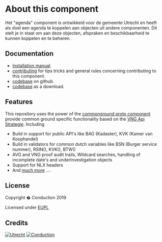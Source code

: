 # About this component

Het "agenda" component is ontwikkeld voor de gemeente Utrecht en heeft als doel een agenda te koppelen aan objecten uit andere componenten. Dit stelt je in staat om aan deze objecten, afspraken en beschikbaarheid te kunnen koppelen en te beheren.

## Documentation

- [Installation manual](https://github.com/ConductionNL/agendascomponent/blob/master/INSTALLATION.md).
- [contributing](https://github.com/ConductionNL/agendascomponent/blob/master/CONTRIBUTING.md) for tips tricks and general rules concerning contributing to this component.
- [codebase](https://github.com/ConductionNL/agendascomponent) on github.
- [codebase](https://github.com/ConductionNL/agendascomponent/archive/master.zip) as a download.

## Features
This repository uses the power of the [commonground proto component](https://github.com/ConductionNL/commonground-component) provide common ground specific functionality based on the [VNG Api Strategie](https://docs.geostandaarden.nl/api/API-Strategie/). Including  

* Build in support for public API's like BAG (Kadaster), KVK (Kamer van Koophandel)
* Build in validators for common dutch variables like BSN (Burger service nummer), RSIN(), KVK(), BTW()
* AVG and VNG proof audit trails, Wildcard searches, handling of incomplete date's and underInvestigation objects
* Support for NLX headers
* And [much more](https://github.com/ConductionNL/commonground-component) .... 

## License

Copyright � Conduction 2019

Licensed under [EUPL](https://github.com/ConductionNL/agendascomponent/blob/master/LICENSE.md)

## Credits

[![Utrecht](https://raw.githubusercontent.com/ConductionNL/agendascomponent/master/resources/logo-utrecht.svg?sanitize=true "Utrecht")](https://www.utrecht.nl/)
[![Conduction](https://raw.githubusercontent.com/ConductionNL/agendascomponent/master/resources/logo-conduction.svg?sanitize=true "Conduction")](https://www.conduction.nl/)



